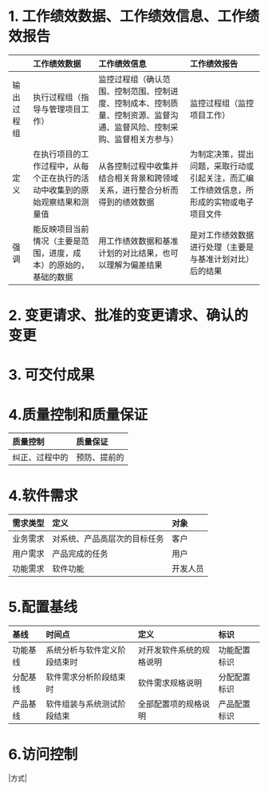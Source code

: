 # 1. 工作绩效数据、工作绩效信息、工作绩效报告
|       | 工作绩效数据                                | 工作绩效信息                                                      | 工作绩效报告                                       |
|:------|:--------------------------------------|:------------------------------------------------------------|:---------------------------------------------|
| 输出过程组 | 执行过程组（指导与管理项目工作）                      | 监控过程组（确认范围、控制范围、控制进度、控制成本、控制质量、控制资源、监督沟通、监督风险、控制采购、监督相关方参与） | 监控过程组（监控项目工作）                                |
| 定义    | 在执行项目的工作过程中，从每个正在执行的活动中收集到的原始观察结果和测量值 | 从各控制过程中收集并结合相关背景和跨领域关系，进行整合分析而得到的绩效数据                       | 为制定决策，提出问题，采取行动或引起关注，而汇编工作绩效信息，所形成的实物或电子项目文件 |
| 强调    | 能反映项目当前情况（主要是范围，进度，成本）的原始的，基础的数据      | 用工作绩效数据和基准计划的对比结果，也可以理解为偏差结果                                | 是对工作绩效数据进行处理（主要是与基准计划对比）后的结果                 |

# 2. 变更请求、批准的变更请求、确认的变更

# 3. 可交付成果

# 4.质量控制和质量保证
|质量控制|质量保证|
|:-------|:--------|
|纠正、过程中的|预防、提前的|

# 4.软件需求
|需求类型|定义|对象|
|:----|:----|:----|
|业务需求|对系统、产品高层次的目标任务|客户|
|用户需求|产品完成的任务|用户|
|功能需求|软件功能|开发人员|

# 5.配置基线
|基线|时间点|定义|标识|
|:----|:----|:---|:---|
|功能基线|系统分析与软件定义阶段结束时|对开发软件系统的规格说明|功能配置标识|
|分配基线|软件需求分析阶段结束时|软件需求规格说明|分配配置标识|
|产品基线|软件组装与系统测试阶段结束|全部配置项的规格说明|产品配置标识|

# 6.访问控制
|方式|
